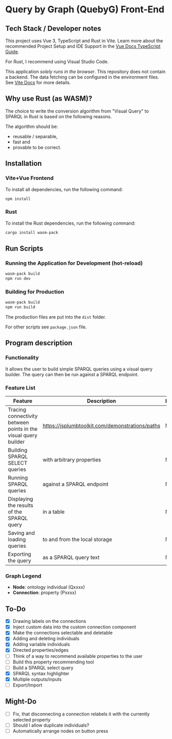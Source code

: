 # Query by Graph (QuebyG) Front-End

## Tech Stack / Developer notes

This project uses Vue 3, TypeScript and Rust in Vite. Learn more
about the recommended Project Setup and IDE Support in the
[Vue Docs TypeScript Guide](https://vuejs.org/guide/typescript/overview.html#project-setup).

For Rust, I recommend using Visual Studio Code.

This application _solely runs in the browser_. This repository
does not contain a backend. The data fetching can be configured
in the environment files. See [Vite Docs](https://vitejs.dev/guide/env-and-mode)
for more details.

## Why use Rust (as WASM)?
The choice to write the conversion algorithm from "Visual Query" 
to SPARQL in Rust is based on the following reasons.

The algorithm should be:
- reusable / separable,
- fast and
- provable to be correct.

## Installation

### Vite+Vue Frontend
To install all dependencies, run the following command:

```bash
npm install
```

### Rust
To install the Rust dependencies, run the following command:

```bash
cargo install wasm-pack
```

## Run Scripts

### Running the Application for Development (hot-reload)

```bash
wasm-pack build
npm run dev
```

### Building for Production

```bash
wasm-pack build
npm run build
```

The production files are put into the `dist` folder.

For other scripts see `package.json` file.

## Program description

### Functionality
It allows the user to build simple SPARQL queries using a
visual query builder. The query can then be run
against a SPARQL endpoint.

### Feature List
| Feature                                                         | Description                                     | Implemented |
|-----------------------------------------------------------------|-------------------------------------------------|-------------|
| Tracing connectivity between points in the visual query builder | https://jsplumbtoolkit.com/demonstrations/paths | No          |
| Building SPARQL SELECT queries                                  | with arbitrary properties                       | No          |
| Running SPARQL queries                                          | against a SPARQL endpoint                       | No          |
| Displaying the results of the SPARQL query                      | in a table                                      | No          |
| Saving and loading queries                                      | to and from the local storage                   | No          |
| Exporting the query                                             | as a SPARQL query text                          | No          |

### Graph Legend

- **Node**: ontology individual (Qxxxx)
- **Connection**: property (Pxxxx)

## To-Do

- [x] Drawing labels on the connections
- [x] Inject custom data into the custom connection component
- [x] Make the connections selectable and deletable
- [x] Adding and deleting individuals
- [x] Adding variable individuals
- [x] Directed properties/edges
- [ ] Think of a way to recommend available properties to the user
- [ ] Build this property recommending tool
- [ ] Build a SPARQL select query
- [x] SPARQL syntax highlighter
- [x] Multiple outputs/inputs
- [ ] Export/Import

## Might-Do
- [ ] Fix, that disconnecting a connection relabels it with the currently selected property
- [ ] Should I allow duplicate individuals?
- [ ] Automatically arrange nodes on button press
